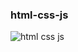 ### html-css-js

![html css js](https://image.slidesharecdn.com/about-my-friends-140628082310-phpapp02/95/about-best-friends-html-css-and-js-1-638.jpg?cb=1403943877)
